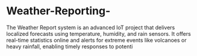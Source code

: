 # Weather-Reporting-
 The Weather Report system is an advanced IoT project that delivers localized forecasts using temperature, humidity, and rain sensors. It offers real-time statistics online and alerts for extreme events like volcanoes or heavy rainfall, enabling timely responses to potenti

